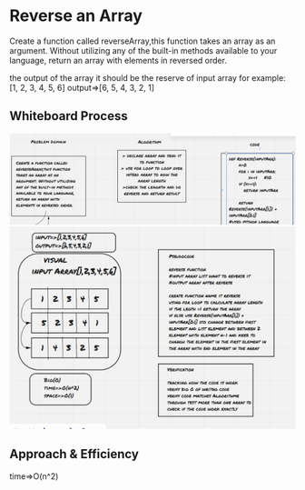 # Reverse an Array
Create a function called reverseArray,this function takes an array as an argument. Without utilizing any of the built-in methods available to your language, return an array with elements in reversed order.


the output of the array it should be the reserve of input array for example:
[1, 2, 3, 4, 5, 6]    output=>[6, 5, 4, 3, 2, 1]

## Whiteboard Process
![whiteBord](whiteBord1.PNG)
![whiteBord](whiteBord2.PNG)


## Approach & Efficiency
time=>O(n^2)
<!-- What approach did you take? Discuss Why. What is the Big O space/time for this approach? -->
